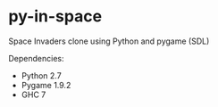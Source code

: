 py-in-space
===========
Space Invaders clone using Python and pygame (SDL)

Dependencies:
* Python 2.7
* Pygame 1.9.2
* GHC 7

